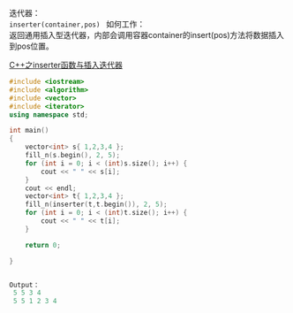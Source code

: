
迭代器：<br>
```inserter(container,pos) ```
如何工作：<br>
返回通用插入型迭代器，内部会调用容器container的insert(pos)方法将数据插入到pos位置。<br>

[C++之inserter函数与插入迭代器](https://blog.csdn.net/m0_37456764/article/details/83019250)

```cpp
#include <iostream>
#include <algorithm>
#include <vector>
#include <iterator>
using namespace std;

int main()
{
	vector<int> s{ 1,2,3,4 };
	fill_n(s.begin(), 2, 5);
	for (int i = 0; i < (int)s.size(); i++) {
		cout << " " << s[i];
	}
	cout << endl;
	vector<int> t{ 1,2,3,4 };
	fill_n(inserter(t,t.begin()), 2, 5);
	for (int i = 0; i < (int)t.size(); i++) {
		cout << " " << t[i];
	}

	return 0;

}


Output：
 5 5 3 4
 5 5 1 2 3 4

```





